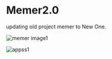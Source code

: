 # Memer2.0
updating old project memer 
to New One.


![memer image1](https://github.com/Ashishmaley/Memer2.0/assets/90534593/afcfeb37-7f87-478b-b11c-2c03ff5693ed)

![appss1](https://github.com/Ashishmaley/Memer2.0/assets/90534593/fbd9d78a-5d68-4def-8d0b-161e5c60071f)
